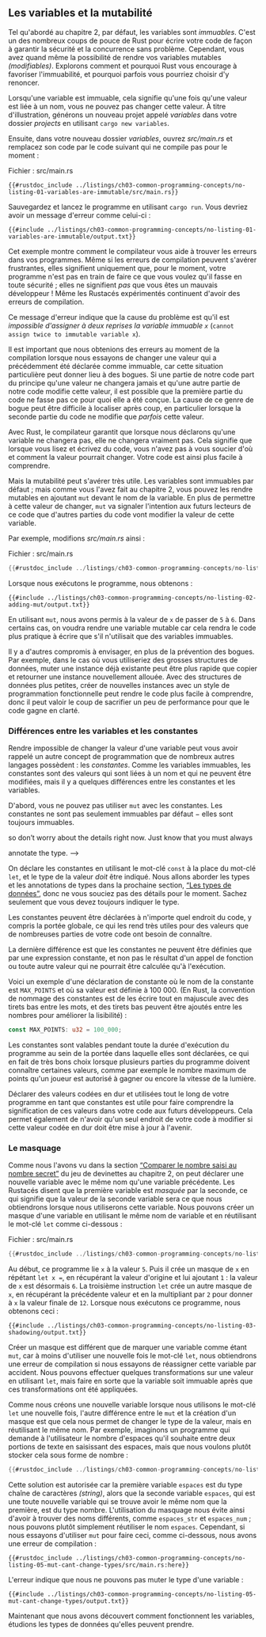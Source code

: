 <!--
## Variables and Mutability
-->

## Les variables et la mutabilité

<!--
As mentioned in Chapter 2, by default variables are immutable. This is one of
many nudges Rust gives you to write your code in a way that takes advantage of
the safety and easy concurrency that Rust offers. However, you still have the
option to make your variables mutable. Let’s explore how and why Rust
encourages you to favor immutability and why sometimes you might want to opt
out.
-->

Tel qu'abordé au chapitre 2, par défaut, les variables sont *immuables*. C'est
un des nombreux coups de pouce de Rust pour écrire votre code de façon à
garantir la sécurité et la concurrence sans problème. Cependant, vous avez quand
même la possibilité de rendre vos variables mutables *(modifiables)*. Explorons
comment et pourquoi Rust vous encourage à favoriser l'immuabilité, et pourquoi
parfois vous pourriez choisir d'y renoncer.

<!--
When a variable is immutable, once a value is bound to a name, you can’t change
that value. To illustrate this, let’s generate a new project called *variables*
in your *projects* directory by using `cargo new variables`.
-->

Lorsqu'une variable est immuable, cela signifie qu'une fois qu'une valeur est
liée à un nom, vous ne pouvez pas changer cette valeur. À titre d'illustration,
générons un nouveau projet appelé *variables* dans votre dossier *projects* en
utilisant `cargo new variables`.

<!--
Then, in your new *variables* directory, open *src/main.rs* and replace its
code with the following code that won’t compile just yet:
-->

Ensuite, dans votre nouveau dossier *variables*, ouvrez *src/main.rs* et
remplacez son code par le code suivant qui ne compile pas pour le moment :

<!--
<span class="filename">Filename: src/main.rs</span>
-->

<span class="filename">Fichier : src/main.rs</span>

<!--
```rust,ignore,does_not_compile
{{#rustdoc_include ../listings-sources/ch03-common-programming-concepts/no-listing-01-variables-are-immutable/src/main.rs}}
```
-->

```rust,ignore,does_not_compile
{{#rustdoc_include ../listings/ch03-common-programming-concepts/no-listing-01-variables-are-immutable/src/main.rs}}
```

<!--
Save and run the program using `cargo run`. You should receive an error
message, as shown in this output:
-->

Sauvegardez et lancez le programme en utilisant `cargo run`. Vous devriez
avoir un message d'erreur comme celui-ci :

<!--
```console
{{#include ../listings-sources/ch03-common-programming-concepts/no-listing-01-variables-are-immutable/output.txt}}
```
-->

```console
{{#include ../listings/ch03-common-programming-concepts/no-listing-01-variables-are-immutable/output.txt}}
```

<!--
This example shows how the compiler helps you find errors in your programs.
Even though compiler errors can be frustrating, they only mean your program
isn’t safely doing what you want it to do yet; they do *not* mean that you’re
not a good programmer! Experienced Rustaceans still get compiler errors.
-->

Cet exemple montre comment le compilateur vous aide à trouver les erreurs dans
vos programmes. Même si les erreurs de compilation peuvent s'avérer frustrantes,
elles signifient uniquement que, pour le moment, votre programme n'est pas en
train de faire ce que vous voulez qu'il fasse en toute sécurité ; elles ne
signifient *pas* que vous êtes un mauvais développeur ! Même les Rustacés
expérimentés continuent d'avoir des erreurs de compilation.

<!--
The error message indicates that the cause of the error is that you `cannot
assign twice to immutable variable x`, because you tried to assign a second
value to the immutable `x` variable.
-->

Ce message d'erreur indique que la cause du problème est qu'il est *impossible
d'assigner à deux reprises la variable immuable `x`* (`cannot assign twice to
immutable variable x`).

<!--
It’s important that we get compile-time errors when we attempt to change a
value that we previously designated as immutable because this very situation
can lead to bugs. If one part of our code operates on the assumption that a
value will never change and another part of our code changes that value, it’s
possible that the first part of the code won’t do what it was designed to do.
The cause of this kind of bug can be difficult to track down after the fact,
especially when the second piece of code changes the value only *sometimes*.
-->

Il est important que nous obtenions des erreurs au moment de la compilation
lorsque nous essayons de changer une valeur qui a précédemment été déclarée
comme immuable, car cette situation particulière peut donner lieu à des bogues.
Si une partie de notre code part du principe qu'une valeur ne changera jamais et
qu'une autre partie de notre code modifie cette valeur, il est possible que la
première partie du code ne fasse pas ce pour quoi elle a été conçue. La cause de
ce genre de bogue peut être difficile à localiser après coup, en particulier
lorsque la seconde partie du code ne modifie que *parfois* cette valeur.

<!--
In Rust, the compiler guarantees that when you state that a value won’t change,
it really won’t change. That means that when you’re reading and writing code,
you don’t have to keep track of how and where a value might change. Your code
is thus easier to reason through.
-->

Avec Rust, le compilateur garantit que lorsque nous déclarons qu'une variable ne
changera pas, elle ne changera vraiment pas. Cela signifie que lorsque vous
lisez et écrivez du code, vous n'avez pas à vous soucier d'où et comment la
valeur pourrait changer. Votre code est ainsi plus facile à comprendre.

<!--
But mutability can be very useful. Variables are immutable only by default; as
you did in Chapter 2, you can make them mutable by adding `mut` in front of the
variable name. In addition to allowing this value to change, `mut` conveys
intent to future readers of the code by indicating that other parts of the code
will be changing this variable’s value.
-->

Mais la mutabilité peut s'avérer très utile. Les variables sont immuables par
défaut ; mais comme vous l'avez fait au chapitre 2, vous pouvez les rendre
mutables en ajoutant `mut` devant le nom de la variable. En plus de permettre à
cette valeur de changer, `mut` va signaler l'intention aux futurs lecteurs de ce
code que d'autres parties du code vont modifier la valeur de cette variable.

<!--
For example, let’s change *src/main.rs* to the following:
-->

Par exemple, modifions *src/main.rs* ainsi :

<!--
<span class="filename">Filename: src/main.rs</span>
-->

<span class="filename">Fichier : src/main.rs</span>

<!--
```rust
{{#rustdoc_include ../listings-sources/ch03-common-programming-concepts/no-listing-02-adding-mut/src/main.rs}}
```
-->

```rust
{{#rustdoc_include ../listings/ch03-common-programming-concepts/no-listing-02-adding-mut/src/main.rs}}
```

<!--
When we run the program now, we get this:
-->

Lorsque nous exécutons le programme, nous obtenons :

<!--
```console
{{#include ../listings-sources/ch03-common-programming-concepts/no-listing-02-adding-mut/output.txt}}
```
-->

```console
{{#include ../listings/ch03-common-programming-concepts/no-listing-02-adding-mut/output.txt}}
```

<!--
We’re allowed to change the value that `x` binds to from `5` to `6` when `mut`
is used. In some cases, you’ll want to make a variable mutable because it makes
the code more convenient to write than if it had only immutable variables.
-->

En utilisant `mut`, nous avons permis à la valeur de `x` de passer de `5` à `6`.
Dans certains cas, on voudra rendre une variable mutable car cela
rendra le code plus pratique à écrire que s'il n'utilisait que des variables
immuables.

<!--
There are multiple trade-offs to consider in addition to the prevention of
bugs. For example, in cases where you’re using large data structures, mutating
an instance in place may be faster than copying and returning newly allocated
instances. With smaller data structures, creating new instances and writing in
a more functional programming style may be easier to think through, so lower
performance might be a worthwhile penalty for gaining that clarity.
-->

Il y a d'autres compromis à envisager, en plus de la prévention des bogues. Par
exemple, dans le cas où vous utiliseriez des grosses structures de données,
muter une instance déjà existante peut être plus rapide que copier et retourner
une instance nouvellement allouée. Avec des structures de données plus petites,
créer de nouvelles instances avec un style de programmation fonctionnelle peut
rendre le code plus facile à comprendre, donc il peut valoir le coup de
sacrifier un peu de performance pour que le code gagne en clarté.

<!--
### Differences Between Variables and Constants
-->

### Différences entre les variables et les constantes

<!--
Being unable to change the value of a variable might have reminded you of
another programming concept that most other languages have: *constants*. Like
immutable variables, constants are values that are bound to a name and are not
allowed to change, but there are a few differences between constants and
variables.
-->

Rendre impossible de changer la valeur d'une variable peut vous avoir rappelé un
autre concept de programmation que de nombreux autres langages possèdent : les
*constantes*. Comme les variables immuables, les constantes sont des valeurs qui
sont liées à un nom et qui ne peuvent être modifiées, mais il y a quelques
différences entre les constantes et les variables.

<!--
First, you aren’t allowed to use `mut` with constants. Constants aren’t just
immutable by default—they’re always immutable.
-->

D'abord, vous ne pouvez pas utiliser `mut` avec les constantes. Les constantes
ne sont pas seulement immuables par défaut − elles sont toujours immuables.

<!--
You declare constants using the `const` keyword instead of the `let` keyword,
and the type of the value *must* be annotated. We’re about to cover types and
type annotations in the next section, [“Data Types,”][data-types]<!-- ignore
--> so don’t worry about the details right now. Just know that you must always
annotate the type.
-->

On déclare les constantes en utilisant le mot-clé `const` à la place du
mot-clé `let`, et le type de la valeur *doit* être indiqué. Nous allons aborder
les types et les annotations de types dans la prochaine section,
[“Les types de données”][data-types]<!-- ignore -->, donc ne vous souciez pas
des détails pour le moment. Sachez seulement que vous devez toujours indiquer le
type.

<!--
Constants can be declared in any scope, including the global scope, which makes
them useful for values that many parts of code need to know about.
-->

Les constantes peuvent être déclarées à n'importe quel endroit du code, y
compris la portée globale, ce qui les rend très utiles pour des valeurs que de
nombreuses parties de votre code ont besoin de connaître.

<!--
The last difference is that constants may be set only to a constant expression,
not the result of a function call or any other value that could only be
computed at runtime.
-->

La dernière différence est que les constantes ne peuvent être définies que par
une expression constante, et non pas le résultat d'un appel de fonction ou toute
autre valeur qui ne pourrait être calculée qu'à l'exécution.

<!--
Here’s an example of a constant declaration where the constant’s name is
`MAX_POINTS` and its value is set to 100,000. (Rust’s naming convention for
constants is to use all uppercase with underscores between words, and
underscores can be inserted in numeric literals to improve readability):
-->

Voici un exemple d'une déclaration de constante où le nom de la constante est
`MAX_POINTS` et où sa valeur est définie à 100 000. (En Rust, la convention de
nommage des constantes est de les écrire tout en majuscule avec des tirets bas
entre les mots, et des tirets bas peuvent être ajoutés entre les nombres pour
améliorer la lisibilité) :

<!--
```rust
const MAX_POINTS: u32 = 100_000;
```
-->

```rust
const MAX_POINTS: u32 = 100_000;
```

<!--
Constants are valid for the entire time a program runs, within the scope they
were declared in, making them a useful choice for values in your application
domain that multiple parts of the program might need to know about, such as the
maximum number of points any player of a game is allowed to earn or the speed
of light.
-->

Les constantes sont valables pendant toute la durée d'exécution du programme
au sein de la portée dans laquelle elles sont déclarées, ce qui en fait de
très bons choix lorsque plusieurs parties du programme doivent connaître
certaines valeurs, comme par exemple le nombre maximum de points qu'un joueur
est autorisé à gagner ou encore la vitesse de la lumière.

<!--
Naming hardcoded values used throughout your program as constants is useful in
conveying the meaning of that value to future maintainers of the code. It also
helps to have only one place in your code you would need to change if the
hardcoded value needed to be updated in the future.
-->

Déclarer des valeurs codées en dur et utilisées tout le long de votre programme
en tant que constantes est utile pour faire comprendre la signification de ces
valeurs dans votre code aux futurs développeurs. Cela permet également de
n'avoir qu'un seul endroit de votre code à modifier si cette valeur codée en dur
doit être mise à jour à l'avenir.

<!--
### Shadowing
-->

### Le masquage

<!--
As you saw in the guessing game tutorial in the [“Comparing the Guess to the
Secret Number”][comparing-the-guess-to-the-secret-number]<!-- ignore -- >
section in Chapter 2, you can declare a new variable with the same name as a
previous variable. Rustaceans say that the first variable is *shadowed* by the
second, which means that the second variable’s value is what appears when the
variable is used. We can shadow a variable by using the same variable’s name
and repeating the use of the `let` keyword as follows:
-->

Comme nous l'avons vu dans la section [“Comparer le nombre saisi au nombre
secret”][comparing-the-guess-to-the-secret-number]<!-- ignore --> du jeu de
devinettes au chapitre 2, on peut déclarer une nouvelle variable avec le même
nom qu'une variable précédente. Les Rustacés disent que la première variable est
*masquée* par la seconde, ce qui signifie que la valeur de la seconde variable
sera ce que nous obtiendrons lorsque nous utiliserons cette variable. Nous
pouvons créer un masque d'une variable en utilisant le même nom de variable et
en réutilisant le mot-clé `let` comme ci-dessous :

<!--
<span class="filename">Filename: src/main.rs</span>
-->

<span class="filename">Fichier : src/main.rs</span>

<!--
```rust
{{#rustdoc_include ../listings-sources/ch03-common-programming-concepts/no-listing-03-shadowing/src/main.rs}}
```
-->

```rust
{{#rustdoc_include ../listings/ch03-common-programming-concepts/no-listing-03-shadowing/src/main.rs}}
```

<!--
This program first binds `x` to a value of `5`. Then it shadows `x` by
repeating `let x =`, taking the original value and adding `1` so the value of
`x` is then `6`. The third `let` statement also shadows `x`, multiplying the
previous value by `2` to give `x` a final value of `12`. When we run this
program, it will output the following:
-->

Au début, ce programme lie `x` à la valeur `5`. Puis il crée un masque de `x`
en répétant `let x =`, en récupérant la valeur d'origine et lui ajoutant `1` :
la valeur de `x` est désormais `6`. La troisième instruction `let` crée un autre
masque de `x`, en récupérant la précédente valeur et en la multipliant par `2`
pour donner à `x` la valeur finale de `12`. Lorsque nous exécutons ce programme,
nous obtenons ceci :

<!--
```console
{{#include ../listings-sources/ch03-common-programming-concepts/no-listing-03-shadowing/output.txt}}
```
-->

```console
{{#include ../listings/ch03-common-programming-concepts/no-listing-03-shadowing/output.txt}}
```

<!--
Shadowing is different from marking a variable as `mut`, because we’ll get a
compile-time error if we accidentally try to reassign to this variable without
using the `let` keyword. By using `let`, we can perform a few transformations
on a value but have the variable be immutable after those transformations have
been completed.
-->

Créer un masque est différent que de marquer une variable comme étant `mut`,
car à moins d'utiliser une nouvelle fois le mot-clé `let`, nous obtiendrons une
erreur de compilation si nous essayons de réassigner cette variable par
accident. Nous pouvons effectuer quelques transformations sur une valeur en
utilisant `let`, mais faire en sorte que la variable soit immuable après que ces
transformations ont été appliquées.

<!--
The other difference between `mut` and shadowing is that because we’re
effectively creating a new variable when we use the `let` keyword again, we can
change the type of the value but reuse the same name. For example, say our
program asks a user to show how many spaces they want between some text by
inputting space characters, but we really want to store that input as a number:
-->

Comme nous créons une nouvelle variable lorsque nous utilisons le mot-clé `let`
une nouvelle fois, l'autre différence entre le `mut` et la création d'un masque
est que cela nous permet de changer le type de la valeur, mais en réutilisant
le même nom. Par exemple, imaginons un programme qui demande à l'utilisateur
le nombre d'espaces qu'il souhaite entre deux portions de texte en saisissant
des espaces, mais que nous voulons plutôt stocker cela sous forme de nombre :

<!--
```rust
{{#rustdoc_include ../listings-sources/ch03-common-programming-concepts/no-listing-04-shadowing-can-change-types/src/main.rs:here}}
```
-->

```rust
{{#rustdoc_include ../listings/ch03-common-programming-concepts/no-listing-04-shadowing-can-change-types/src/main.rs:here}}
```

<!--
This construct is allowed because the first `spaces` variable is a string type
and the second `spaces` variable, which is a brand-new variable that happens to
have the same name as the first one, is a number type. Shadowing thus spares us
from having to come up with different names, such as `spaces_str` and
`spaces_num`; instead, we can reuse the simpler `spaces` name. However, if we
try to use `mut` for this, as shown here, we’ll get a compile-time error:
-->

Cette solution est autorisée car la première variable `espaces` est du type
chaîne de caractères *(string)*, alors que la seconde variable `espaces`, qui
est une toute nouvelle variable qui se trouve avoir le même nom que la première,
est du type nombre. L'utilisation du masquage nous évite ainsi d'avoir à trouver
des noms différents, comme `espaces_str` et `espaces_num` ; nous pouvons plutôt
simplement réutiliser le nom `espaces`. Cependant, si nous essayons d'utiliser
`mut` pour faire ceci, comme ci-dessous, nous avons une erreur de compilation :

<!--
```rust,ignore,does_not_compile
{{#rustdoc_include ../listings-sources/ch03-common-programming-concepts/no-listing-05-mut-cant-change-types/src/main.rs:here}}
```
-->

```rust,ignore
{{#rustdoc_include ../listings/ch03-common-programming-concepts/no-listing-05-mut-cant-change-types/src/main.rs:here}}
```

<!--
The error says we’re not allowed to mutate a variable’s type:
-->

L'erreur indique que nous ne pouvons pas muter le type d'une variable :

<!--
```console
{{#include ../listings-sources/ch03-common-programming-concepts/no-listing-05-mut-cant-change-types/output.txt}}
```
-->

```console
{{#include ../listings/ch03-common-programming-concepts/no-listing-05-mut-cant-change-types/output.txt}}
```

<!--
Now that we’ve explored how variables work, let’s look at more data types they
can have.
-->

Maintenant que nous avons découvert comment fonctionnent les variables, étudions
les types de données qu'elles peuvent prendre.

<!--
[comparing-the-guess-to-the-secret-number]:
ch02-00-guessing-game-tutorial.html#comparing-the-guess-to-the-secret-number
[data-types]: ch03-02-data-types.html#data-types
-->

[comparing-the-guess-to-the-secret-number]:
ch02-00-guessing-game-tutorial.html#comparer-le-nombre-saisi-au-nombre-secret
[data-types]: ch03-02-data-types.html#les-types-de-données
